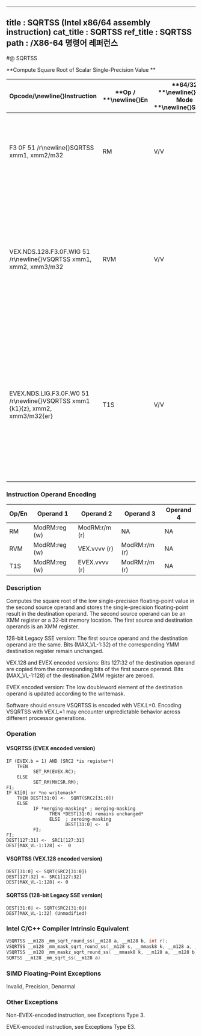 ----------------------------
title : SQRTSS (Intel x86/64 assembly instruction)
cat_title : SQRTSS
ref_title : SQRTSS
path : /X86-64 명령어 레퍼런스
----------------------------
#@ SQRTSS

**Compute Square Root of Scalar Single-Precision Value **

|**Opcode/**\newline{}**Instruction**|**Op / **\newline{}**En**|**64/32 **\newline{}**bit Mode **\newline{}**Support**|**CPUID **\newline{}**Feature **\newline{}**Flag**|**Description**|
|------------------------------------|-------------------------|------------------------------------------------------|--------------------------------------------------|---------------|
|F3 0F 51 /r\newline{}SQRTSS xmm1, xmm2/m32|RM|V/V|SSE|Computes square root of the low single-precision floating-point value in xmm2/m32 and stores the results in xmm1.|
|VEX.NDS.128.F3.0F.WIG 51 /r\newline{}VSQRTSS xmm1, xmm2, xmm3/m32|RVM|V/V|AVX|Computes square root of the low single-precision floating-point value in xmm3/m32 and stores the results in xmm1. Also, upper single-precision floating-point values (bits[127:32]) from xmm2 are copied to xmm1[127:32].|
|EVEX.NDS.LIG.F3.0F.W0 51 /r\newline{}VSQRTSS xmm1 {k1}{z}, xmm2, xmm3/m32{er}|T1S|V/V|AVX512F|Computes square root of the low single-precision floating-point value in xmm3/m32 and stores the results in xmm1 under writemask k1. Also, upper single-precision floating-point values (bits[127:32]) from xmm2 are copied to xmm1[127:32].|
### Instruction Operand Encoding


|Op/En|Operand 1|Operand 2|Operand 3|Operand 4|
|-----|---------|---------|---------|---------|
|RM|ModRM:reg (w)|ModRM:r/m (r)|NA|NA|
|RVM|ModRM:reg (w)|VEX.vvvv (r)|ModRM:r/m (r)|NA|
|T1S|ModRM:reg (w)|EVEX.vvvv (r)|ModRM:r/m (r)|NA|
### Description


Computes the square root of the low single-precision floating-point value in the second source operand and stores the single-precision floating-point result in the destination operand. The second source operand can be an XMM register or a 32-bit memory location. The first source and destination operands is an XMM register. 

128-bit Legacy SSE version: The first source operand and the destination operand are the same. Bits (MAX_VL-1:32) of the corresponding YMM destination register remain unchanged.

VEX.128 and EVEX encoded versions: Bits 127:32 of the destination operand are copied from the corresponding bits of the first source operand. Bits (MAX_VL-1:128) of the destination ZMM register are zeroed.

EVEX encoded version: The low doubleword element of the destination operand is updated according to the writemask.

Software should ensure VSQRTSS is encoded with VEX.L=0. Encoding VSQRTSS with VEX.L=1 may encounter unpredictable behavior across different processor generations.


### Operation
#### VSQRTSS (EVEX encoded version)
```info-verb
IF (EVEX.b = 1) AND (SRC2 *is register*)
    THEN
          SET_RM(EVEX.RC);
    ELSE 
          SET_RM(MXCSR.RM);
FI;
IF k1[0] or *no writemask*
    THEN DEST[31:0]  <-  SQRT(SRC2[31:0])
    ELSE 
          IF *merging-masking* ; merging-masking
                THEN *DEST[31:0] remains unchanged*
                ELSE  ; zeroing-masking
                      DEST[31:0]  <-  0
          FI;
FI;
DEST[127:31] <-   SRC1[127:31]
DEST[MAX_VL-1:128]  <-  0
```
#### VSQRTSS (VEX.128 encoded version)
```info-verb
DEST[31:0]  <- SQRT(SRC2[31:0])
DEST[127:32]  <- SRC1[127:32]
DEST[MAX_VL-1:128]  <- 0
```
#### SQRTSS (128-bit Legacy SSE version)
```info-verb
DEST[31:0] <-  SQRT(SRC2[31:0])
DEST[MAX_VL-1:32] (Unmodified)
```

### Intel C/C++ Compiler Intrinsic Equivalent

```cpp
VSQRTSS __m128 _mm_sqrt_round_ss(__m128 a, __m128 b, int r);
VSQRTSS __m128 _mm_mask_sqrt_round_ss(__m128 s, __mmask8 k, __m128 a, __m128 b, int r);
VSQRTSS __m128 _mm_maskz_sqrt_round_ss( __mmask8 k, __m128 a, __m128 b, int r);
SQRTSS __m128 _mm_sqrt_ss(__m128 a)
```
### SIMD Floating-Point Exceptions


Invalid, Precision, Denormal

### Other Exceptions


Non-EVEX-encoded instruction, see Exceptions Type 3.

EVEX-encoded instruction, see Exceptions Type E3.

